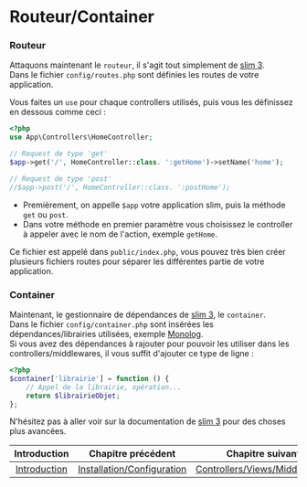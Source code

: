 # Routeur/Container


### Routeur
Attaquons maintenant le `routeur`, il s'agit tout simplement de [slim 3](https://www.slimframework.com/).<br>
Dans le fichier `config/routes.php` sont définies les routes de votre application.

Vous faites un `use` pour chaque controllers utilisés, puis vous les définissez en dessous comme ceci :

```php
<?php
use App\Controllers\HomeController;

// Request de type 'get'
$app->get('/', HomeController::class. ':getHome')->setName('home');

// Request de type 'post'
//$app->post('/', HomeController::class. ':postHome');
```
- Premièrement, on appelle `$app` votre application slim, puis la méthode `get` ou `post`.
- Dans votre méthode en premier paramètre vous choisissez le controller à appeler avec le nom de l'action, exemple `getHome`.

Ce fichier est appelé dans `public/index.php`, vous pouvez très bien créer plusieurs fichiers routes pour séparer les différentes partie de votre application.


### Container
Maintenant, le gestionnaire de dépendances de [slim 3](https://www.slimframework.com/), le `container`.<br>
Dans le fichier `config/container.php` sont insérées les dépendances/librairies utilisées, exemple [Monolog](https://github.com/Seldaek/monolog).<br>
Si vous avez des dépendances à rajouter pour pouvoir les utiliser dans les controllers/middlewares, il vous suffit d'ajouter ce type de ligne :

```php
<?php
$container['librairie'] = function () {
    // Appel de la librairie, opération...
    return $librairieObjet;
};
```

N'hésitez pas à aller voir sur la documentation de [slim 3](https://www.slimframework.com/docs/) pour des choses plus avancées.

| Introduction | Chapitre précédent | Chapitre suivant |
| :---------------------: | :--------------: | :--------------: |
| [Introduction](https://github.com/SimonDevelop/slim-doctrine/blob/master/docs/introduction.md) | [Installation/Configuration](https://github.com/SimonDevelop/slim-doctrine/blob/master/docs/chapter01.md) | [Controllers/Views/Middlewares](https://github.com/SimonDevelop/slim-doctrine/blob/master/docs/chapter03.md) |
